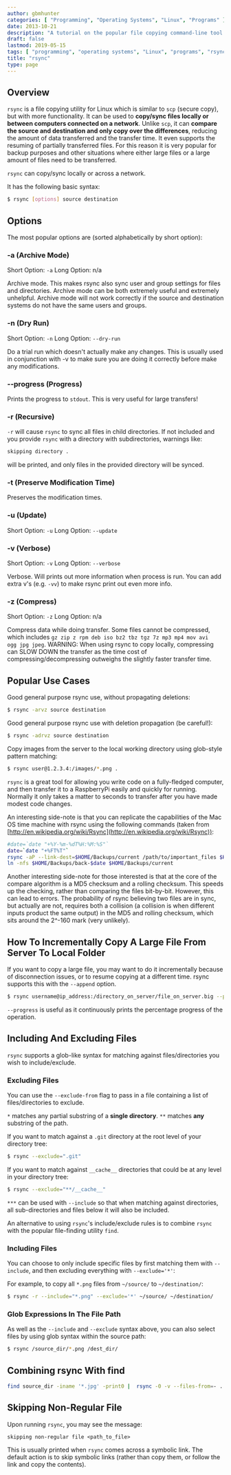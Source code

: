 ```yaml
---
author: gbmhunter
categories: [ "Programming", "Operating Systems", "Linux", "Programs" ]
date: 2013-10-21
description: "A tutorial on the popular file copying command-line tool rsync, including option explanations, code examples, common use cases and more."
draft: false
lastmod: 2019-05-15
tags: [ "programming", "operating systems", "Linux", "programs", "rsync", "sync", "scp", "files", "backup", "tutorial" ]
title: "rsync"
type: page
---
```


## Overview

`rsync` is a file copying utility for Linux which is similar to `scp` (secure copy), but with more functionality. It can be used to **copy/sync files locally or between computers connected on a network**. Unlike `scp`, it can **compare the source and destination and only copy over the differences**, reducing the amount of data transferred and the transfer time. It even supports the resuming of partially transferred files. For this reason it is very popular for backup purposes and other situations where either large files or a large amount of files need to be transferred.

`rsync` can copy/sync locally or across a network.

It has the following basic syntax:

```sh   
$ rsync [options] source destination
```

## Options

The most popular options are (sorted alphabetically by short option):

### -a (Archive Mode)

Short Option: `-a`
Long Option: n/a

Archive mode. This makes rsync also sync user and group settings for files and directories. Archive mode can be both extremely useful and extremely unhelpful. Archive mode will not work correctly if the source and destination systems do not have the same users and groups.

### -n (Dry Run)

Short Option: `-n`
Long Option: `--dry-run`

Do a trial run which doesn't actually make any changes. This is usually used in conjunction with -v to make sure you are doing it correctly before make any modifications.

### --progress (Progress)

Prints the progress to `stdout`. This is very useful for large transfers!

### -r (Recursive)

`-r` will cause `rsync` to sync all files in child directories. If not included and you provide `rsync` with a directory with subdirectories, warnings like:

```sh
skipping directory .
```

will be printed, and only files in the provided directory will be synced.

### -t (Preserve Modification Time)

Preserves the modification times.

### -u (Update)

Short Option: `-u`
Long Option: `--update`

### -v (Verbose)

Short Option: `-v`
Long Option: `--verbose`

Verbose. Will prints out more information when process is run. You can add extra v's (e.g. `-vv`) to make rsync print out even more info.

### -z (Compress)

Short Option: `-z`
Long Option: n/a

Compress data while doing transfer. Some files cannot be compressed, which includes <code>gz zip z rpm deb iso bz2 tbz tgz 7z mp3 mp4 mov avi ogg jpg jpeg</code>. WARNING: When using rsync to copy locally, compressing can SLOW DOWN the transfer as the time cost of compressing/decompressing outweighs the slightly faster transfer time.

## Popular Use Cases


Good general purpose rsync use, without propagating deletions:

```bash
$ rsync -arvz source destination
```

Good general purpose rsync use with deletion propagation (be careful!):

```bash
$ rsync -adrvz source destination
```

Copy images from the server to the local working directory using glob-style pattern matching:

```bash
$ rsync user@1.2.3.4:/images/*.png .
```

`rsync` is a great tool for allowing you write code on a fully-fledged computer, and then transfer it to a RaspberryPi easily and quickly for running. Normally it only takes a matter to seconds to transfer after you have made modest code changes.

An interesting side-note is that you can replicate the capabilities of the Mac OS time machine with rsync using the following commands (taken from [http://en.wikipedia.org/wiki/Rsync](http://en.wikipedia.org/wiki/Rsync)):

```bash
#date=`date "+%Y-%m-%dT%H:%M:%S"`
date=`date "+%FT%T"`
rsync -aP --link-dest=$HOME/Backups/current /path/to/important_files $HOME/Backups/back-$date
ln -nfs $HOME/Backups/back-$date $HOME/Backups/current
```

Another interesting side-note for those interested is that at the core of the compare algorithm is a MD5 checksum and a rolling checksum. This speeds up the checking, rather than comparing the files bit-by-bit. However, this can lead to errors. The probability of rsync believing two files are in sync, but actually are not, requires both a collision (a collision is when different inputs product the same output) in the MD5 and rolling checksum, which sits around the 2^-160 mark (very unlikely).

## How To Incrementally Copy A Large File From Server To Local Folder

If you want to copy a large file, you may want to do it incrementally because of disconnection issues, or to resume copying at a different time. rsync supports this with the `--append` option.

```sh    
$ rsync username@ip_address:/directory_on_server/file_on_server.big --progress --append
```

`--progress` is useful as it continuously prints the percentage progress of the operation.

## Including And Excluding Files

`rsync` supports a glob-like syntax for matching against files/directories you wish to include/exclude.

### Excluding Files

You can use the `--exclude-from` flag to pass in a file containing a list of files/directories to exclude.

`*` matches any partial substring of a **single directory**. `**` matches **any** substring of the path.

If you want to match against a `.git` directory at the root level of your directory tree:

```sh
$ rsync --exclude=".git"
```

If you want to match against `__cache__` directories that could be at any level in your directory tree:

```sh
$ rsync --exclude="**/__cache__"
```

`***` can be used with `--include` so that when matching against directories, all sub-directories and files below it will also be included.

An alternative to using `rsync`'s include/exclude rules is to combine `rsync` with the popular file-finding utility `find`.

### Including Files

You can choose to only include specific files by first matching them with `--include`, and then excluding everything with `--exclude='*'`:

For example, to copy all `*.png` files from `~/source/` to `~/destination/`:

```sh
$ rsync -r --include="*.png" --exclude='*' ~/source/ ~/destination/
```

### Glob Expressions In The File Path

As well as the `--include` and `--exclude` syntax above, you can also select files by using glob syntax within the source path:

```bash
$ rsync /source_dir/*.png /dest_dir/
```

## Combining rsync With find

```sh
find source_dir -iname '*.jpg' -print0 |  rsync -0 -v --files-from=- . destination_dir/
```

## Skipping Non-Regular File

Upon running `rsync`, you may see the message:

```text
skipping non-regular file <path_to_file>
```

This is usually printed when `rsync` comes across a symbolic link. The default action is to skip symbolic links (rather than copy them, or follow the link and copy the contents).
